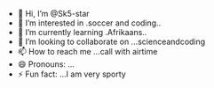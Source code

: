 - 👋 Hi, I’m @Sk5-star
- 👀 I’m interested in .soccer and coding..
- 🌱 I’m currently learning .Afrikaans..
- 💞️ I’m looking to collaborate on ...scienceandcoding
- 📫 How to reach me ...call with airtime
- 😄 Pronouns: ...
- ⚡ Fun fact: ...I am very sporty

<!---
Sk5-star/Sk5-star is a ✨ special ✨ repository because its `README.md` (this file) appears on your GitHub profile.
You can click the Preview link to take a look at your changes.
--->
